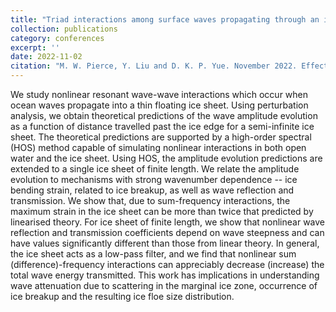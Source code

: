 ```yaml
---
title: "Triad interactions among surface waves propagating through an ice sheet"
collection: publications
category: conferences
excerpt: ''
date: 2022-11-02
citation: "M. W. Pierce, Y. Liu and D. K. P. Yue. November 2022. Effects of super-harmonic generation on wave interactions with a sea ice sheet. Presented at the 75th Annual Meeting of the APS Division of Fluid Dynamics, Indianapolis, IN."
---
```

We study nonlinear resonant wave-wave interactions which occur when ocean waves propagate into a thin floating ice sheet. Using perturbation analysis, we obtain theoretical predictions of the wave amplitude evolution as a function of distance travelled past the ice edge for a semi-infinite ice sheet. The theoretical predictions are supported by a high-order spectral (HOS) method capable of simulating nonlinear interactions in both open water and the ice sheet. Using HOS, the amplitude evolution predictions are extended to a single ice sheet of finite length. We relate the amplitude evolution to mechanisms with strong wavenumber dependence -- ice bending strain, related to ice breakup, as well as wave reflection and transmission. We show that, due to sum-frequency interactions, the maximum strain in the ice sheet can be more than twice that predicted by linearised theory. For ice sheet of finite length, we show that nonlinear wave reflection and transmission coefficients depend on wave steepness and can have values significantly different than those from linear theory. In general, the ice sheet acts as a low-pass filter, and we find that nonlinear sum (difference)-frequency interactions can appreciably decrease (increase) the total wave energy transmitted. This work has implications in understanding wave attenuation due to scattering in the marginal ice zone, occurrence of ice breakup and the resulting ice floe size distribution.
